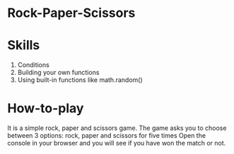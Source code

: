 # Rock-Paper-Scissors

# Skills
1) Conditions
2) Building your own functions
3) Using built-in functions like math.random()

# How-to-play
It is a simple rock, paper and scissors game.
The game asks you to choose between 3 options: rock, paper and scissors for five times
Open the console in your browser and you will see if you have won the match or not.